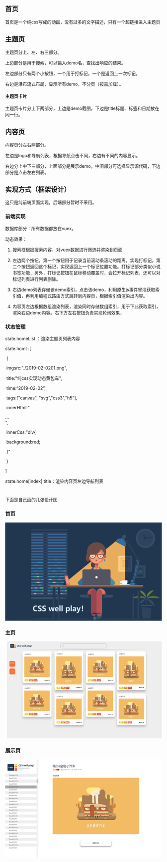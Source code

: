 ## 首页

首页是一个纯css写成的动画，没有过多的文字描述，只有一个超链接进入主题页



## 主题页

主题页分上、左、右三部分。

上边部分是用于搜索，可以输入demo名，查找出响应的结果。

左边部分只有两个小按钮，一个用于打标记，一个是返回上一次标记。

右边是瀑布流式布局，显示所有demo，不分页（按需加载）。

#### 主题页卡片

主题页卡片分上下两部分，上边是demo截图，下边是title标题、标签和日期放在同一行。



## 内容页

内容页分左右两部分。

左边是logo和导航列表，根据导航点击不同，右边有不同的内容显示。

右边分上中下三部分，上面部分是展示demo，中间部分可选择显示源代码，下边部分是点击左右列表。





## 实现方式（框架设计）

这只是纯前端页面实现，后端部分暂时不采用。

### 前端实现

数据库部分：所有数据都放在vuex。

动态效果：

1. 搜索框根据搜索内容，对vuex数据进行筛选并渲染到页面

2. 左边两个按钮，第一个按钮用于记录当前滚动条滚动的距离，实现打标记。第二个按钮返回这个标记，实现返回上一个标记位置功能。打标记部分类似小说书签功能，另外，打标记按钮在鼠标移动覆盖时，会拉开标记列表，还可以对标记列表进行列表删除。

3. 右边demo列表存储该demo索引，点击该demo，利用原生js事件冒泡获取索引值，再利用编程式路由方式跳转到内容页，根据索引值渲染出内容。

4. 内容页左边根据数组渲染列表，渲染同时存储数组索引，用于下此获取索引，渲染右边demo内容。右下方左右按钮负责实现轮询效果，

   

### 状态管理

state.homeList ：渲染主题页列表内容

state.homt :[

​	{

​		imgsrc:"./2019-02-0201.png",

​		title:"纯css实现动态黄包车",

​		time:“2019-02-02”,

​		tags:["canvas", "svg","css3","h5"], 

​		innerHtml:"<div>...</div>",

​		innerCss:"div{

​			background:red;

​		}"

​	} 

]

state.home[index].title：渲染内容页左边导航列表 






#
下面是自己画的几张设计图

### 首页
![](https://github.com/KamyoChae/CSS-Well-Play/blob/master/design_page/CSS-Well-Play_index.png)
### 主页
![](https://github.com/KamyoChae/CSS-Well-Play/blob/master/design_page/CSS-Well-Play_home.png)
### 展示页
![](https://github.com/KamyoChae/CSS-Well-Play/blob/master/design_page/CSS-Well-Play_show.png)


